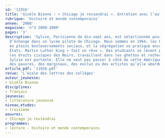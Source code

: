 ```yaml
---
id: '11916'
title: 'Gisèle Bienne : « Chicago je reviendrai ». Entretien avec l’auteur'
rubrique: 'Histoire et monde contemporains'
annee: '2008'
magazine: 'n°3 2008-2009'
pages: '3'
description: 'Sylvie, Parisienne de dix-sept ans, est sélectionnée pour un programme
  d’échange dans un lycée pilote de Chicago. Nous sommes en 1964, les États-Unis sont
  en pleins bouleversements sociaux, et la ségrégation se pratique encore dans certains
  États. Martin Luther King « fait un rêve ». Des étudiants se lèvent pour défendre
  les droits civiques des Noirs, travaillent dans les ghettos et recherchent des volontaires.
  Sylvie est partante. Elle ne veut pas passer à côté de cette Amérique-là. Celle
  des pauvres, des marginaux, des exclus ou des artistes qu’elle aborde sans préjugés.'
article_pdf: '11916.pdf'
revue: 'L’école des lettres des collèges'
auteur_jeunesse:
- Gisèle Bienne
disciplines:
- français
jeunesse:
- littérature jeunesse
niveau_etudes:
- troisième
oeuvres:
- Chicago je reviendrai
programmes:
- lecture - histoire et monde contemporains
---
```

